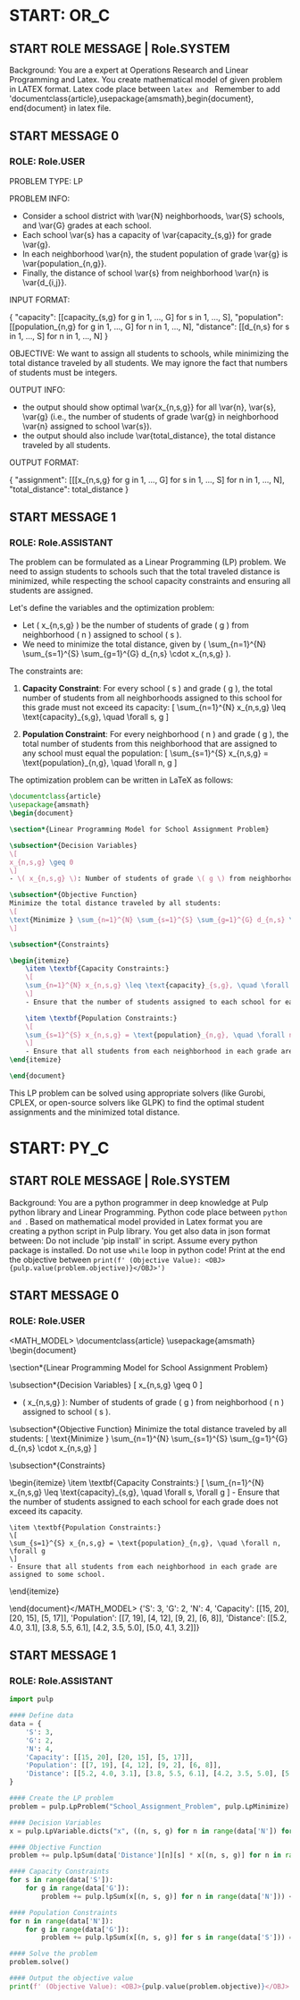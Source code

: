 # START: OR_C 
## START ROLE MESSAGE | Role.SYSTEM 
Background: You are a expert at Operations Research and Linear Programming and Latex. You create mathematical model of given problem in LATEX format. Latex code place between ```latex and ``` Remember to add 'documentclass{article},usepackage{amsmath},begin{document}, end{document} in latex file. 
## START MESSAGE 0 
### ROLE: Role.USER
<DESCRIPTION>
PROBLEM TYPE: LP

PROBLEM INFO: 

- Consider a school district with \var{N} neighborhoods, \var{S} schools, and \var{G} grades at each school.
- Each school \var{s} has a capacity of \var{capacity_{s,g}} for grade \var{g}. 
- In each neighborhood \var{n}, the student population of grade \var{g} is \var{population_{n,g}}. 
- Finally, the distance of school \var{s} from neighborhood \var{n} is \var{d_{i,j}}.

INPUT FORMAT: 

{
    "capacity": [[capacity_{s,g} for g in 1, ..., G] for s in 1, ..., S],
    "population": [[population_{n,g} for g in 1, ..., G] for n in 1, ..., N],
    "distance": [[d_{n,s} for s in 1, ..., S] for n in 1, ..., N]
}

OBJECTIVE: We want to assign all students to schools, while minimizing the total distance traveled by all students. We may ignore the fact that numbers of students must be integers.

OUTPUT INFO:
- the output should show optimal \var{x_{n,s,g}} for all \var{n}, \var{s}, \var{g} (i.e., the number of students of grade \var{g} in neighborhood \var{n} assigned to school \var{s}).
- the output should also include \var{total_distance}, the total distance traveled by all students.

OUTPUT FORMAT:

{
    "assignment": [[[x_{n,s,g} for g in 1, ..., G] for s in 1, ..., S] for n in 1, ..., N],
    "total_distance": total_distance
}

</DESCRIPTION>


## START MESSAGE 1 
### ROLE: Role.ASSISTANT
The problem can be formulated as a Linear Programming (LP) problem. We need to assign students to schools such that the total traveled distance is minimized, while respecting the school capacity constraints and ensuring all students are assigned.

Let's define the variables and the optimization problem:

- Let \( x_{n,s,g} \) be the number of students of grade \( g \) from neighborhood \( n \) assigned to school \( s \).
- We need to minimize the total distance, given by \( \sum_{n=1}^{N} \sum_{s=1}^{S} \sum_{g=1}^{G} d_{n,s} \cdot x_{n,s,g} \).

The constraints are:

1. **Capacity Constraint**: For every school \( s \) and grade \( g \), the total number of students from all neighborhoods assigned to this school for this grade must not exceed its capacity:
   \[
   \sum_{n=1}^{N} x_{n,s,g} \leq \text{capacity}_{s,g}, \quad \forall s, g
   \]

2. **Population Constraint**: For every neighborhood \( n \) and grade \( g \), the total number of students from this neighborhood that are assigned to any school must equal the population:
   \[
   \sum_{s=1}^{S} x_{n,s,g} = \text{population}_{n,g}, \quad \forall n, g
   \]

The optimization problem can be written in LaTeX as follows:

```latex
\documentclass{article}
\usepackage{amsmath}
\begin{document}

\section*{Linear Programming Model for School Assignment Problem}

\subsection*{Decision Variables}
\[
x_{n,s,g} \geq 0
\]
- \( x_{n,s,g} \): Number of students of grade \( g \) from neighborhood \( n \) assigned to school \( s \).

\subsection*{Objective Function}
Minimize the total distance traveled by all students:
\[
\text{Minimize } \sum_{n=1}^{N} \sum_{s=1}^{S} \sum_{g=1}^{G} d_{n,s} \cdot x_{n,s,g}
\]

\subsection*{Constraints}

\begin{itemize}
    \item \textbf{Capacity Constraints:}
    \[
    \sum_{n=1}^{N} x_{n,s,g} \leq \text{capacity}_{s,g}, \quad \forall s, \forall g
    \]
    - Ensure that the number of students assigned to each school for each grade does not exceed its capacity.

    \item \textbf{Population Constraints:}
    \[
    \sum_{s=1}^{S} x_{n,s,g} = \text{population}_{n,g}, \quad \forall n, \forall g
    \]
    - Ensure that all students from each neighborhood in each grade are assigned to some school.
\end{itemize}

\end{document}
```

This LP problem can be solved using appropriate solvers (like Gurobi, CPLEX, or open-source solvers like GLPK) to find the optimal student assignments and the minimized total distance.

# START: PY_C 
## START ROLE MESSAGE | Role.SYSTEM 
Background: You are a python programmer in deep knowledge at Pulp python library and Linear Programming. Python code place between ```python and ```. Based on mathematical model provided in Latex format you are creating a python script in Pulp library. You get also data in json format between: <DATA></DATA> Do not include 'pip install' in script. Assume every python package is installed. Do not use `while` loop in python code! Print at the end the objective between <OBJ></OBJ> `print(f' (Objective Value): <OBJ>{pulp.value(problem.objective)}</OBJ>')` 
## START MESSAGE 0 
### ROLE: Role.USER
<MATH_MODEL>
\documentclass{article}
\usepackage{amsmath}
\begin{document}

\section*{Linear Programming Model for School Assignment Problem}

\subsection*{Decision Variables}
\[
x_{n,s,g} \geq 0
\]
- \( x_{n,s,g} \): Number of students of grade \( g \) from neighborhood \( n \) assigned to school \( s \).

\subsection*{Objective Function}
Minimize the total distance traveled by all students:
\[
\text{Minimize } \sum_{n=1}^{N} \sum_{s=1}^{S} \sum_{g=1}^{G} d_{n,s} \cdot x_{n,s,g}
\]

\subsection*{Constraints}

\begin{itemize}
    \item \textbf{Capacity Constraints:}
    \[
    \sum_{n=1}^{N} x_{n,s,g} \leq \text{capacity}_{s,g}, \quad \forall s, \forall g
    \]
    - Ensure that the number of students assigned to each school for each grade does not exceed its capacity.

    \item \textbf{Population Constraints:}
    \[
    \sum_{s=1}^{S} x_{n,s,g} = \text{population}_{n,g}, \quad \forall n, \forall g
    \]
    - Ensure that all students from each neighborhood in each grade are assigned to some school.
\end{itemize}

\end{document}</MATH_MODEL>
<DATA>
{'S': 3, 'G': 2, 'N': 4, 'Capacity': [[15, 20], [20, 15], [5, 17]], 'Population': [[7, 19], [4, 12], [9, 2], [6, 8]], 'Distance': [[5.2, 4.0, 3.1], [3.8, 5.5, 6.1], [4.2, 3.5, 5.0], [5.0, 4.1, 3.2]]}</DATA>


## START MESSAGE 1 
### ROLE: Role.ASSISTANT
```python
import pulp

#### Define data
data = {
    'S': 3,
    'G': 2,
    'N': 4,
    'Capacity': [[15, 20], [20, 15], [5, 17]],
    'Population': [[7, 19], [4, 12], [9, 2], [6, 8]],
    'Distance': [[5.2, 4.0, 3.1], [3.8, 5.5, 6.1], [4.2, 3.5, 5.0], [5.0, 4.1, 3.2]]
}

#### Create the LP problem
problem = pulp.LpProblem("School_Assignment_Problem", pulp.LpMinimize)

#### Decision Variables
x = pulp.LpVariable.dicts("x", ((n, s, g) for n in range(data['N']) for s in range(data['S']) for g in range(data['G'])), lowBound=0, cat='Continuous')

#### Objective Function
problem += pulp.lpSum(data['Distance'][n][s] * x[(n, s, g)] for n in range(data['N']) for s in range(data['S']) for g in range(data['G']))

#### Capacity Constraints
for s in range(data['S']):
    for g in range(data['G']):
        problem += pulp.lpSum(x[(n, s, g)] for n in range(data['N'])) <= data['Capacity'][s][g], f"Capacity_constraint_school_{s}_grade_{g}"

#### Population Constraints
for n in range(data['N']):
    for g in range(data['G']):
        problem += pulp.lpSum(x[(n, s, g)] for s in range(data['S'])) == data['Population'][n][g], f"Population_constraint_neighborhood_{n}_grade_{g}"

#### Solve the problem
problem.solve()

#### Output the objective value
print(f' (Objective Value): <OBJ>{pulp.value(problem.objective)}</OBJ>')
```

